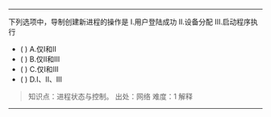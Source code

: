 ---
下列选项中，导制创建新进程的操作是 I.用户登陆成功 II.设备分配 III.启动程序执行
- ( ) A.仅I和II 
- ( ) B.仅II和III 
- ( ) C.仅I和III 
- ( ) D.I、II、III

> 知识点：进程状态与控制。
> 出处：网络
> 难度：1
> 解释

---